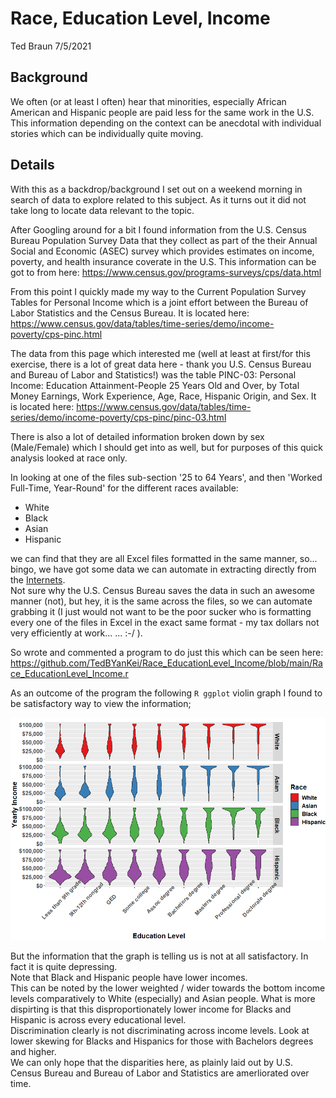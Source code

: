 Race, Education Level, Income
================
Ted Braun
7/5/2021


## Background

We often (or at least I often) hear that minorities, especially African American and Hispanic 
people are paid less for the same work in the U.S.  This information depending on the context can be 
anecdotal with individual stories which can be individually quite moving.  
  
## Details    
With this as a backdrop/background I set out on a weekend morning in search of data to 
explore related to this subject.  As it turns out it did not take long to locate data relevant 
to the topic.  
  
After Googling around for a bit I found information from the U.S. Census Bureau Population Survey Data 
that they collect as part of the their Annual Social and Economic (ASEC) survey which provides estimates on 
income, poverty, and health insurance coverate in the U.S.
This information can be got to from here: <https://www.census.gov/programs-surveys/cps/data.html>  
  
From this point I quickly made my way to the Current Population Survey Tables for Personal Income 
which is a joint effort between the Bureau of Labor Statistics and the Census Bureau.  It is 
located here: <https://www.census.gov/data/tables/time-series/demo/income-poverty/cps-pinc.html>  
  
The data from this page which interested me (well at least at first/for this exercise, there is a lot 
of great data here - thank you U.S. Census Bureau and Bureau of Labor and Statistics!) was the table PINC-03: 
Personal Income:  Education Attainment-People 25 Years Old and Over, by Total Money Earnings, Work Experience, 
Age, Race, Hispanic Origin, and Sex.  It is located here:  <https://www.census.gov/data/tables/time-series/demo/income-poverty/cps-pinc/pinc-03.html>  
  
There is also a lot of detailed information broken down by sex (Male/Female) which I should get into as well, but 
for purposes of this quick analysis looked at race only.  
  
In looking at one of the files sub-section '25 to 64 Years', and then 'Worked Full-Time, Year-Round' for the different races available:  
- White  
- Black  
- Asian   
- Hispanic  
  
we can find that they are all Excel files formatted in the same manner, so... bingo, we have got some data we can automate in extracting 
directly from the [Internets](https://www.youtube.com/watch?v=j5uIlmI7PpY).  
Not sure why the U.S. Census Bureau saves the data in such an awesome manner (not), but hey, it is the same across the files, so we can 
automate grabbing it (I just would not want to be the poor sucker who is formatting every one of the files in Excel in the exact same format - 
my tax dollars not very efficiently at work... ...  :-/ ).  
  
So wrote and commented a program to do just this which can be seen here:  
  <https://github.com/TedBYanKei/Race_EducationLevel_Income/blob/main/Race_EducationLevel_Income.r>
  
As an outcome of the program the following `R ggplot` violin graph I found to be satisfactory way to view the information;  
  
![Income by Race and Education Level](images/REI.png)  
  
But the information that the graph is telling us is not at all satisfactory.  In fact it is quite depressing.  
Note that Black and Hispanic people have lower incomes.  
This can be noted by the lower weighted / wider towards the bottom income levels comparatively to White (especially) and Asian people. 
What is more dispirting is that this disproportionately lower income for Blacks and Hispanic is across every educational level.  
Discrimination clearly is not discriminating across income levels.  Look at lower skewing for Blacks and Hispanics for those with Bachelors 
degrees and higher.  
We can only hope that the disparities here, as plainly laid out by U.S. Census Bureau and Bureau of Labor and Statistics are amerliorated over time.  


 
